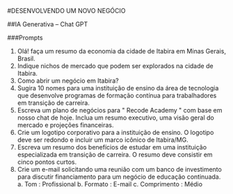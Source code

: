 #DESENVOLVENDO UM NOVO NEGÓCIO

##IA Generativa – Chat GPT

###Prompts
1.	Olá! faça um resumo da economia da cidade de Itabira em Minas Gerais, Brasil.
2.	Indique nichos de mercado que podem ser explorados na cidade de Itabira.
3.	Como abrir um negócio em Itabira?
4.	Sugira 10 nomes para uma instituição de ensino da área de tecnologia que desenvolve programas de formação contínua para trabalhadores em transição de carreira.
5.	Escreva um plano de negócios para " Recode Academy " com base em nosso chat de hoje. Inclua um resumo executivo, uma visão geral do mercado e projeções financeiras.
6.	Crie um logotipo corporativo para a instituição de ensino. O logotipo deve ser redondo e incluir um marco icônico de Itabira/MG.
7.	Escreva um resumo dos benefícios de estudar em uma instituição especializada em transição de carreira. O resumo deve consistir em cinco pontos curtos.
8.	Crie um e-mail solicitando uma reunião com um banco de investimento para discutir financiamento para um negócio de educação continuada.
  a.	Tom : Profissional
  b.	Formato : E-mail
  c.	Comprimento : Médio



